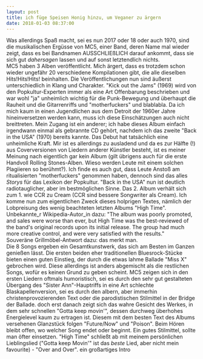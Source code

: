 ```yaml
---
layout: post
title: ich füge Speisen Honig hinzu, um Veganer zu ärgern
date: 2018-01-03 08:37:00
---
```


Was allerdings Spaß macht, sei es nun 2017 oder 18 oder auch 1970, sind die musikalischen Ergüsse von MC5, einer Band, deren 
Name mal wieder zeigt, dass es bei Bandnamen AUSSCHLIEßLICH darauf ankommt, dass sie sich gut *dahersagen* lassen und auf sonst 
letztendlich nichts.<br> MC5 haben 3 Alben veröffentlicht. Mich ärgert, dass es trotzdem schon wieder ungefähr 20 verschiedene 
Kompilationen gibt, die alle dieselben Hits!Hits!Hits! beinhalten. Die Veröffentlichungen nun sind äußerst unterschiedlich in 
Klang und Charakter. "Kick out the Jams" (1969) wird von den Popkultur-Experten immer als eine Art Offenbarung beschrieben und war wohl
"ja" unheimlich wichtig für die Punk-Bewegung und überhaupt die Rauheit und die Gitarrenriffs und "motherfuckers" und blablabla. Da ich mich kaum in einen Jugendlichen aus dem Detroit der 1960er Jahre 
hineinversetzen werden kann, muss ich diese Einschätzungen auch nicht breittreten. Mein Zugang ist ein anderer; ich habe dieses
Album einfach irgendwann einmal als gebrannte CD gehört, nachdem ich das zweite "Back in the USA" (1970) bereits kannte. 
Das Debut hat tatsächlich eine unheimliche Kraft. Mir ist es allerdings zu ausladend und da es zur Hälfte (!) aus Coverversionen
von Liedern anderer Künstler besteht, ist es meiner Meinung nach eigentlich gar kein Album (gilt übrigens auch für die erste Handvoll Rolling Stones-Alben. Wieso werden Leute mit einem solchen Plagiieren so berühmt?).
Ich finde es auch gut, dass Leute Anstoß am ritualisierten "motherfuckers" genommen haben, dennoch sind das alles *Storys* für das
Lexikon der Popkultur. "Back in the USA" nun ist deutlich radiotauglicher, aber im bestmöglichen Sinne. Das 2. Album verhält sich zum 1. wie CCR zu Cream (CCR sind bessere Songwriter als Cream).
Ich komme nun zum eigentlichen Zweck dieses holprigen Textes, nämlich der Lobpreisung des wenig beachteten letzten Albums "High Time".
Unbekannte\_r Wikipedia-Autor\_in dazu: "The album was poorly promoted, and sales were worse than ever, but High Time was the best-reviewed of the band's original records upon its initial release. The group had much more creative control, and were very satisfied with the results."
<br>Souveräne Grillmöbel-Antwort dazu: das merkt man.<br>
Die 8 Songs ergeben ein Gesamtkunstwerk, das sich am Besten im Ganzen genießen lässt. Die ersten beiden eher traditionellen Bluesrock-Stücke 
bieten einen guten Einstieg, der durch die etwas lahme Ballade "Miss X" gebrochen wird. Diese allerdings ist anders abgemischt als die restlichen Songs, wofür es keinen Grund zu geben scheint.
MC5 zeigen sich in den ersten Liedern oftmals humoristisch, sei es durch den sehr gut gestalteten Übergang des "Sister Ann"-Hauptriffs in eine Art schlechte Blaskapellenversion, sei es durch den albern, aber immerhin christenprovozierenden Text oder die parodistischen Stilmittel in der Bridge der Ballade.
doch erst danach zeigt sich das wahre Gesicht des Werkes, in dem sehr schnellen "Gotta keep movin'", dessen durchweg überhohes Energielevel kaum zu ertragen ist.
Diesem mit dem besten Text des Albums versehenen Glanzstück folgen "Future/Now" und "Poison". Beim Hören bleibt offen, wo welcher Song endet oder beginnt. Ein gutes Stilmittel, sollte man öfter einsetzen.
"High Time" schließt ab mit meinem persönlichen Lieblingslied ("Gotta keep Movin'" ist das *beste* Lied, aber nicht mein favourite) - "Over and Over".
ein großartiges Intro
